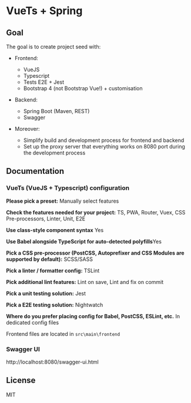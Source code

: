 # VueTs + Spring

## Goal

The goal is to create project seed with:

* Frontend:
    * VueJS
    * Typescript
    * Tests E2E + Jest
    * Bootstrap 4 (not Bootstrap Vue!) + customisation


* Backend:
    * Spring Boot (Maven, REST)
    * Swagger
    
    
* Moreover:
    * Simplify build and development process for frontend and backend
    * Set up the proxy server that everything works on 8080 port during the development process

## Documentation

### VueTs (VueJS + Typescript) configuration

**Please pick a preset:** Manually select features

**Check the features needed for your project:** TS, PWA, Router, Vuex, CSS Pre-processors, Linter, Unit, E2E

**Use class-style component syntax** Yes

**Use Babel alongside TypeScript for auto-detected polyfills**Yes

**Pick a CSS pre-processor (PostCSS, Autoprefixer and CSS Modules are supported by default):** SCSS/SASS

**Pick a linter / formatter config:** TSLint

**Pick additional lint features:** Lint on save, Lint and fix on commit

**Pick a unit testing solution:** Jest

**Pick a E2E testing solution:** Nightwatch

**Where do you prefer placing config for Babel, PostCSS, ESLint, etc.** In dedicated config files

Frontend files are located in `src\main\frontend`

### Swagger UI
http://localhost:8080/swagger-ui.html

## License

MIT